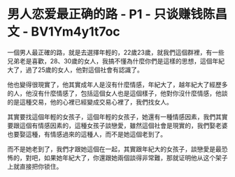 # 男人恋爱最正确的路 - P1 - 只谈赚钱陈昌文 - BV1Ym4y1t7oc

一個男人最正確的路，就是去選擇年輕的，22歲23歲，就我們這個群裡，有一些兄弟老是喜歡，28、30歲的女人，我搞不懂為什麼你們是這樣的思想，這個年紀大了，過了25歲的女人，他對這個社會有認識了。

他也變得很現實了，他其實成年人是沒有什麼情感，年紀大了，越年紀大了經歷多的人，他沒有什麼情感了，包括這個女人也是這個樣子，他對你沒什麼情感，他談的是這種交易，他的心裡已經變成交易心裡了，我們找女人。

其實要找這個年輕的女孩子，這個年輕的女孩子，她還有一種情感因素，我們其實要跟這個有情感因素的，這種女孩子談戀愛，雖然這個社會是現實的，我們娶老婆也要娶這種，有情感過來的這種人，而不是她這個老到了。

而不是她老到了，我們才跟她這個在一起，其實跟年紀大的女孩子，談戀愛是最恐怖的，對吧，如果她年紀大了，你還跟她兩個談得非常難，那就证明他从这个架子上就直接把你锁住。

